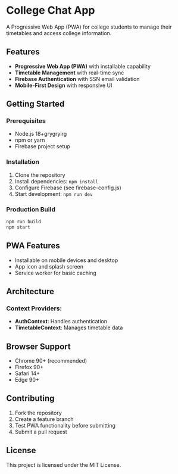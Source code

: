 # College Chat App

A Progressive Web App (PWA) for college students to manage their timetables and access college information.

## Features

- **Progressive Web App (PWA)** with installable capability
- **Timetable Management** with real-time sync
- **Firebase Authentication** with SSN email validation
- **Mobile-First Design** with responsive UI

## Getting Started

### Prerequisites
- Node.js 18+grygryirg
- npm or yarn
- Firebase project setup

### Installation
1. Clone the repository
2. Install dependencies: `npm install`
3. Configure Firebase (see firebase-config.js)
4. Start development: `npm run dev`

### Production Build
```bash
npm run build
npm start
```

## PWA Features

- Installable on mobile devices and desktop
- App icon and splash screen
- Service worker for basic caching

## Architecture

### Context Providers:
- **AuthContext**: Handles authentication
- **TimetableContext**: Manages timetable data

## Browser Support

- Chrome 90+ (recommended)
- Firefox 90+
- Safari 14+
- Edge 90+

## Contributing

1. Fork the repository
2. Create a feature branch
3. Test PWA functionality before submitting
4. Submit a pull request

## License

This project is licensed under the MIT License.
